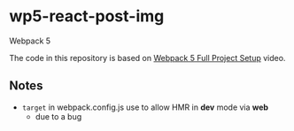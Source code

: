 # wp5-react-post-img

Webpack 5

The code in this repository is based on
[Webpack 5 Full Project Setup](https://youtu.be/TOb1c39m64A)
video.

## Notes

- `target` in webpack.config.js use to allow HMR in **dev** mode via **web**
  - due to a bug
